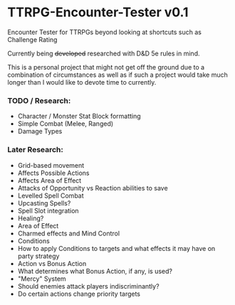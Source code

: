 # TTRPG-Encounter-Tester v0.1
Encounter Tester for TTRPGs beyond looking at shortcuts such as Challenge Rating

Currently being ~~developed~~ researched with D&D 5e rules in mind.

This is a personal project that might not get off the ground due to a combination of circumstances as well as if such a project would take much longer than I would like to devote time to currently.

### TODO / Research:
 - Character / Monster Stat Block formatting
 - Simple Combat (Melee, Ranged)
 - Damage Types
 
### Later Research:
 - Grid-based movement
  - Affects Possible Actions
  - Affects Area of Effect
  - Attacks of Opportunity vs Reaction abilities to save
 - Levelled Spell Combat
  - Upcasting Spells?
  - Spell Slot integration
  - Healing?
  - Area of Effect
  - Charmed effects and Mind Control
 - Conditions
  - How to apply Conditions to targets and what effects it may have on party strategy
 - Action vs Bonus Action
  - What determines what Bonus Action, if any, is used?
 - "Mercy" System
  - Should enemies attack players indiscriminantly?
  - Do certain actions change priority targets
